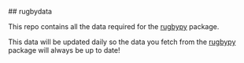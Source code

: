 ## rugbydata

This repo contains all the data required for the [rugbypy](https://github.com/seanyboi/rugbypy) package.

This data will be updated daily so the data you fetch from the [rugbypy](https://github.com/seanyboi/rugbypy) package will always be up to date!